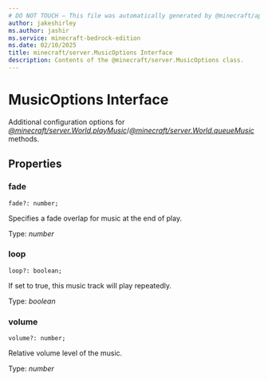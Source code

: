 ```yaml
---
# DO NOT TOUCH — This file was automatically generated by @minecraft/api-docs-generator, to report problems file an issue at https://github.com/Mojang/minecraft-scripting-libraries
author: jakeshirley
ms.author: jashir
ms.service: minecraft-bedrock-edition
ms.date: 02/10/2025
title: minecraft/server.MusicOptions Interface
description: Contents of the @minecraft/server.MusicOptions class.
---
```

# MusicOptions Interface

Additional configuration options for [*@minecraft/server.World.playMusic*](../../../scriptapi/minecraft/server/World.md#playmusic)/[*@minecraft/server.World.queueMusic*](../../../scriptapi/minecraft/server/World.md#queuemusic) methods.

## Properties

### **fade**
`fade?: number;`

Specifies a fade overlap for music at the end of play.

Type: *number*

### **loop**
`loop?: boolean;`

If set to true, this music track will play repeatedly.

Type: *boolean*

### **volume**
`volume?: number;`

Relative volume level of the music.

Type: *number*
